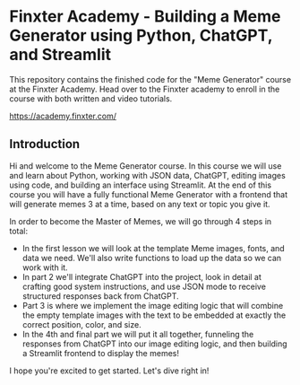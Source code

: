 # Finxter Academy - Building a Meme Generator using Python, ChatGPT, and Streamlit
This repository contains the finished code for the "Meme Generator" course at the Finxter Academy. Head over to the Finxter academy to enroll in the course with both written and video tutorials.

https://academy.finxter.com/

## Introduction

Hi and welcome to the Meme Generator course. In this course we will use and learn about Python, working with JSON data, ChatGPT, editing images using code, and building an interface using Streamlit. At the end of this course you will have a fully functional Meme Generator with a frontend that will generate memes 3 at a time, based on any text or topic you give it.

In order to become the Master of Memes, we will go through 4 steps in total:

- In the first lesson we will look at the template Meme images, fonts, and data we need. We'll also write functions to load up the data so we can work with it.
- In part 2 we'll integrate ChatGPT into the project, look in detail at crafting good system instructions, and use JSON mode to receive structured responses back from ChatGPT.
- Part 3 is where we implement the image editing logic that will combine the empty template images with the text to be embedded at exactly the correct position, color, and size.
- In the 4th and final part we will put it all together, funneling the responses from ChatGPT into our image editing logic, and then building a Streamlit frontend to display the memes!

I hope you're excited to get started. Let's dive right in!